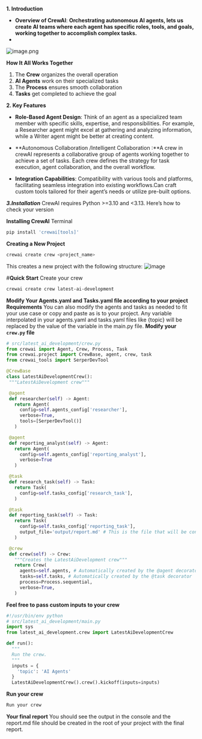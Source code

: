 **1. Introduction**

- **Overview of CrewAI**: **Orchestrating autonomous AI agents, lets us create AI teams where each agent has specific roles, tools, and goals, working together to accomplish complex tasks.**
- 

![image.png](attachment:13131a04-0b16-49e1-82ab-5d67dc0539f1:image.png)

 **How It All Works Together**

1. The **Crew** organizes the overall operation
2. **AI Agents** work on their specialized tasks
3. The **Process** ensures smooth collaboration
4. **Tasks** get completed to achieve the goal

**2. Key Features**

- **Role-Based Agent Design**: Think of an agent as a specialized team member with specific skills, expertise, and responsibilities. For example, a Researcher agent might excel at gathering and analyzing information, while a Writer agent might be better at creating content.

- **Autonomous Collaboration /Intelligent Collaboration :**A crew in crewAI represents a collaborative group of agents working together to achieve a set of tasks. Each crew defines the strategy for task execution, agent collaboration, and the overall workflow.

- **Integration Capabilities**: Compatibility with various tools and platforms, facilitating seamless integration into existing workflows.Can craft custom tools tailored for their agent’s needs or utilize pre-built options.

***3.Installation***
CrewAI requires Python >=3.10 and <3.13. Here’s how to check your version

**Installing CrewAI**
Terminal
```powershell
pip install 'crewai[tools]'
```

**Creating a New Project**
```powershell
crewai create crew <project_name>
```
This creates a new project with the following structure:
![image](https://github.com/user-attachments/assets/08da6c64-ffe4-42c4-a564-0136e2a4bec9)



#**Quick Start**
Create your crew
```powershell
crewai create crew latest-ai-development
```

**Modify Your Agents.yaml and Tasks.yaml file according to your project Requirements**
You can also modify the agents and tasks as needed to fit your use case or copy and paste as is to your project. Any variable interpolated in your agents.yaml and tasks.yaml files like {topic} will be replaced by the value of the variable in the main.py file.
 **Modify your `crew.py` file**
 ```python
# src/latest_ai_development/crew.py
from crewai import Agent, Crew, Process, Task
from crewai.project import CrewBase, agent, crew, task
from crewai_tools import SerperDevTool

@CrewBase
class LatestAiDevelopmentCrew():
  """LatestAiDevelopment crew"""

  @agent
  def researcher(self) -> Agent:
    return Agent(
      config=self.agents_config['researcher'],
      verbose=True,
      tools=[SerperDevTool()]
    )

  @agent
  def reporting_analyst(self) -> Agent:
    return Agent(
      config=self.agents_config['reporting_analyst'],
      verbose=True
    )

  @task
  def research_task(self) -> Task:
    return Task(
      config=self.tasks_config['research_task'],
    )

  @task
  def reporting_task(self) -> Task:
    return Task(
      config=self.tasks_config['reporting_task'],
      output_file='output/report.md' # This is the file that will be contain the final report.
    )

  @crew
  def crew(self) -> Crew:
    """Creates the LatestAiDevelopment crew"""
    return Crew(
      agents=self.agents, # Automatically created by the @agent decorator
      tasks=self.tasks, # Automatically created by the @task decorator
      process=Process.sequential,
      verbose=True,
    )

```
**Feel free to pass custom inputs to your crew**

```python
#!/usr/bin/env python
# src/latest_ai_development/main.py
import sys
from latest_ai_development.crew import LatestAiDevelopmentCrew

def run():
  """
  Run the crew.
  """
  inputs = {
    'topic': 'AI Agents'
  }
  LatestAiDevelopmentCrew().crew().kickoff(inputs=inputs)

```
**Run your crew**

```powershell
Run your crew
```

**Your final report**
You should see the output in the console and the report.md file should be created in the root of your project with the final report.

